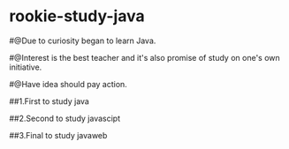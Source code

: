 rookie-study-java
=================

#@Due to curiosity began to learn Java.

#@Interest is the best teacher and it's also promise of study on one's own initiative.

#@Have idea should pay action.

##1.First to study java 

##2.Second to study javascipt

##3.Final to study javaweb
